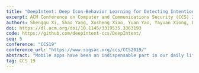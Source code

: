 ```yaml
---
title: "DeepIntent: Deep Icon-Behavior Learning for Detecting Intention-Behavior Discrepancy in Mobile Apps"
excerpt: ACM Conference on Computer and Communications Security (CCS) 2019
authors: Shengqu Xi, Shao Yang, Xusheng Xiao, Yuan Yao, Yayuan Xiong, Fengyuan Xu, Haoyu Wang, Peng Gao, <strong>Zhuotao Liu</strong>, Feng Xu, Jian Lu
doi: https://dl.acm.org/doi/10.1145/3319535.3363193
code: https://github.com/deepintent-ccs/DeepIntent/
seq: 5
conference: "CCS19"
conference_url: "https://www.sigsac.org/ccs/CCS2019/"
abstract: "Mobile apps have been an indispensable part in our daily life. However, there exist many potentially harmful apps that may exploit users' privacy data, e.g., collecting the user's information or sending messages in the background. Keeping these undesired apps away from the market is an ongoing challenge. While existing work provides techniques to determine what apps do, e.g., leaking information, little work has been done to answer, are the apps' behaviors compatible with the intentions reflected by the app's UI? In this work, we explore the synergistic cooperation of deep learning and program analysis as the first step to address this challenge. Specifically, we focus on the UI widgets that respond to user interactions and examine whether the intentions reflected by their UIs justify their permission uses. We present DeepIntent, a framework that uses novel deep icon-behavior learning to learn an icon-behavior model from a large number of popular apps and detect intention-behavior discrepancies. In particular, DeepIntent provides program analysis techniques to associate the intentions (i.e., icons and contextual texts) with UI widgets' program behaviors, and infer the labels (i.e., permission uses) for the UI widgets based on the program behaviors, enabling the construction of a large-scale high-quality training dataset. Based on the results of the static analysis, DeepIntent uses deep learning techniques that jointly model icons and their contextual texts to learn an icon-behavior model, and detects intention-behavior discrepancies by computing the outlier scores based on the learned model. We evaluate DeepIntent on a large-scale dataset (9,891 benign apps and 16,262 malicious apps). With 80% of the benign apps for training and the remaining for evaluation, DeepIntent detects discrepancies with AUC scores 0.8656 and 0.8839 on benign apps and malicious apps, achieving 39.9% and 26.1% relative improvements over the state-of-the-art approaches."
tag: CCS 19
---
```

